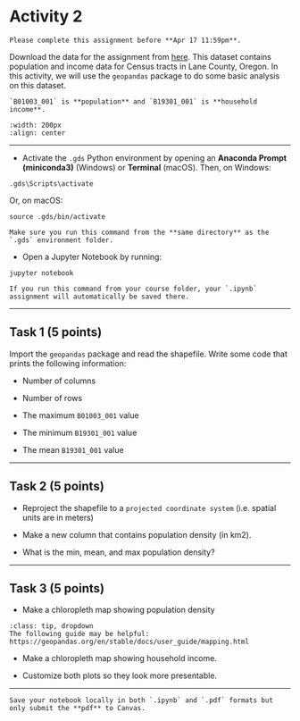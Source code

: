 # Activity 2

```{admonition} Deadline
Please complete this assignment before **Apr 17 11:59pm**.

```

Download the data for the assignment from [here](https://www.dropbox.com/scl/fo/otgc923zyn2o8go10486e/h?rlkey=jmzcte1fddpic85a78eju6tfx&dl=0). This dataset contains population and income data for Census tracts in Lane County, Oregon. In this activity, we will use the `geopandas` package to do some basic analysis on this dataset. 

```{note}
`B01003_001` is **population** and `B19301_001` is **household income**. 
```

```{image} images/lane-county.png
:width: 200px
:align: center
```
*****************************

* Activate the `.gds` Python environment by opening an **Anaconda Prompt (miniconda3)** (Windows) or **Terminal** (macOS). Then, on Windows:

```
.gds\Scripts\activate
```

Or, on macOS:

```
source .gds/bin/activate
```

```{note}
Make sure you run this command from the **same directory** as the `.gds` environment folder.
```

* Open a Jupyter Notebook by running:

```
jupyter notebook
```

```{tip}
If you run this command from your course folder, your `.ipynb` assignment will automatically be saved there.
```


*****************************

## Task 1 (5 points)

Import the `geopandas` package and read the shapefile. Write some code that prints the following information:

* Number of columns

* Number of rows

* The maximum `B01003_001` value

* The minimum `B19301_001` value

* The mean `B19301_001` value

*****************************

## Task 2 (5 points)

* Reproject the shapefile to a `projected coordinate system` (i.e. spatial units are in meters)

* Make a new column that contains population density (in km2).

* What is the min, mean, and max population density?

*****************************

## Task 3 (5 points)

* Make a chloropleth map showing population density

```{admonition} Click to reveal hint
:class: tip, dropdown
The following guide may be helpful: https://geopandas.org/en/stable/docs/user_guide/mapping.html
```

* Make a chloropleth map showing household income.

* Customize both plots so they look more presentable.

*****************************

```{important}
Save your notebook locally in both `.ipynb` and `.pdf` formats but only submit the **pdf** to Canvas.
```











